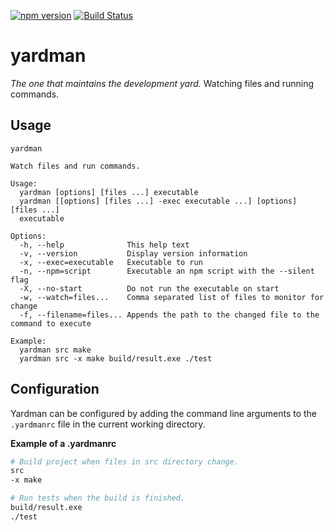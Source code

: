 [![npm version](https://badge.fury.io/js/yardman.svg)](https://badge.fury.io/js/yardman)
[![Build Status](https://travis-ci.org/agirorn/yardman.svg?branch=master)](https://travis-ci.org/agirorn/yardman)

# yardman

_The one that maintains the development yard._ Watching files and running
commands.

## Usage

```shel
yardman

Watch files and run commands.

Usage:
  yardman [options] [files ...] executable
  yardman [[options] [files ...] -exec executable ...] [options] [files ...]
  executable

Options:
  -h, --help              This help text
  -v, --version           Display version information
  -x, --exec=executable   Executable to run
  -n, --npm=script        Executable an npm script with the --silent flag
  -X, --no-start          Do not run the executable on start
  -w, --watch=files...    Comma separated list of files to monitor for change
  -f, --filename=files... Appends the path to the changed file to the command to execute

Example:
  yardman src make
  yardman src -x make build/result.exe ./test
```


## Configuration

Yardman can be configured by adding the command line arguments to the
`.yardmanrc` file in the current working directory.

__Example of a .yardmanrc__

```bash
# Build project when files in src directory change.
src
-x make

# Run tests when the build is finished.
build/result.exe
./test
```
